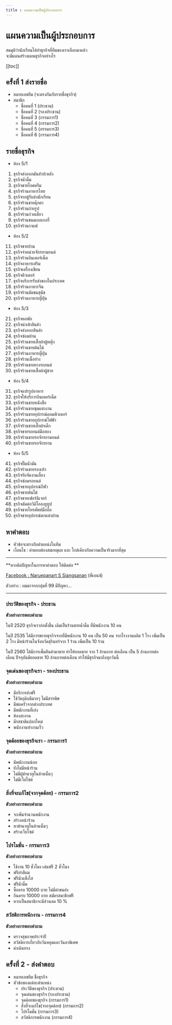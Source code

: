 ```yaml
---
title : แผนความเป็นผู้ประกอบการ
---
```


# แผนความเป็นผู้ประกอบการ

สมมุติว่านักเรียนได้ทำธุรกิจที่ทีมของเราเลือกมาแล้ว \
จะมีแผนสร้างแผนธุรกิจอย่างไร 

[[toc]]

## ครั้งที่ 1 ส่งรายชื่อ

- หมายเลขทีม (จะตรงกันกับรายชื่อธุรกิจ)
- สมาชิก
	- ชื่อคนที่ 1 (ประธาน)
	- ชื่อคนที่ 2 (รองประธาน)
	- ชื่อคนที่ 3 (กรรมการ1)
	- ชื่อคนที่ 4 (กรรมการ2)
	- ชื่อคนที่ 5 (กรรมการ3)
	- ชื่อคนที่ 6 (กรรมการ4)

## รายชื่อธุรกิจ
- ห้อง 5/1
1. ธุรกิจส่งออกมันสําปะหลัง
2. ธุรกิจน้ำดื่ม
3. ธุรกิจขายไอศครีม
4. ธุรกิจร้านอาหารไทย 
5. ธุรกิจรถตู้รับส่งนักเรียน
6. ธุรกิจร้านขายตุ๊กตา
7. ธุรกิจร้านถ่ายรูป 
8. ธุรกิจร้านก๋วยเตี๋ยว 
9. ธุรกิจร้านขนมเบอเกอรี่ 
10. ธุรกิจร้านกาแฟ

- ห้อง 5/2
11. ธุรกิจขายบ้าน
12. ธุรกิจจำหน่ายจักรยานยนต์
13. ธุรกิจร้านอินเตอร์เน็ต
14. ธุรกิจอาหารเสริม
15. ธุรกิจเครื่องเขียน
16. ธุรกิจติวเตอร์
17. ธุรกิจบริการรับส่งของในประเทศ
18. ธุรกิจร้านอาหารจีน
19. ธุรกิจร้านตัดขนสุนัข
20. ธุรกิจร้านอาหารญี่ปุ่น 

- ห้อง 5/3
21. ธุรกิจหอพัก  
22. ธุรกิจนำเข้าสินค้า
23. ธุรกิจส่งออกสินค้า
24. ธุรกิจซ่อมบ้าน
25. ธุรกิจร้านขายเสื้อผ้าผู้หญิง
26. ธุรกิจร้านขายต้นไม้
27. ธุรกิจร้านอาหารญี่ปุ่น  
28. ธุรกิจร้านเนื้อย่าง
29. ธุรกิจร้านขายยางรถยนต์
30. ธุรกิจร้านขายเสื้อผ้าผู้ชาย

- ห้อง 5/4
31. ธุรกิจแปรรูปอาหาร
32. ธุรกิจให้บริการอินเตอร์เน็ต
33. ธุรกิจร้านขายหนังสือ
34. ธุรกิจร้านขายชุดแต่งงาน
35. ธุรกิจร้านขายอุปกรณ์คอมพิวเตอร์
36. ธุรกิจร้านขายอุปกรณ์ไฟฟ้า
37. ธุรกิจร้านขายเสื้อผ้าเด็ก
38. ธุรกิจขายรถยนต์มือสอง
39. ธุรกิจร้านขายรถจักรยานยนต์
40. ธุรกิจร้านขายรถจักรยาน

- ห้อง 5/5
41. ธุรกิจปั้มน้ำมัน
42. ธุรกิจร้านขายรองเท้า
43. ธุรกิจรับจัดงานเลี้ยง
44. ธุรกิจซ่อมรถยนต์
45. ธุรกิจขายอุปกรณ์กีฬา
46. ธุรกิจขายต้นไม้
47. ธุรกิจขายเฟอร์นิเจอร์
48. ธุรกิจตัดต่อวิดิโอลงยูทูป
49. ธุรกิจขายโทรศัพท์มือถือ
50. ธุรกิจขายอุปกรณ์ตกแต่งบ้าน

## หาคำตอบ
- หัวข้อจะตรงกับตำแหน่งในทีม
- เงื่อนไข : คำตอบต้องสมเหตุผล และ ใกล้เคียงกับความเป็นจริงมากที่สุด

---

**หากติดปัญหาในการหาคำตอบ ให้ติดต่อ **

[Facebook : Naruepanart S Siangsanan](https://www.facebook.com/benz.naruepanart) (พี่เบนซ์)

ตัวอย่าง :
ผมมาจากกลุ่มที่ 99 มีปัญหา...

---


### ประวัติของธุรกิจ - ประธาน
**ตัวอย่างการตอบคำถาม**

ในปี 2520 ธุรกิจเราก่อตั้งขึ้น เดิมเป็นร้านขายน้ำดื่ม ที่มีพนักงาน 10 คน 

ในปี 2535 ได้มีการขยายธุรกิจจากที่มีพนักงาน 10 คน เป็น 50 คน จากโรงงานผลิต 1 โรง เพิ่มเป็น 2 โรง มีหน้าร้านในจังหวัดสุรินทร์จาก 1 ร้าน เพิ่มเป็น 10 ร้าน 

ในปี 2560 ได้มีการเพื่มสินค้ามาขาย ทำให้ยอดขาย จาก 1 ล้านบาท ต่อเดือน เป็น 5 ล้านบาทต่อเดือน ปัจจุบันมียอดขาย 10 ล้านบาทต่อเดือน ทำให้มีธุรกิจมาถึงทุกวันนี้

### จุดเด่นของธุรกิจเรา - รองประธาน
**ตัวอย่างการตอบคำถาม**

- มีบริการส่งฟรี
- ใช้วัตถุดิบดีมากๆ ไม่มีสารพิษ
- มีพ่อครัวจากต่างประเทศ
- มีพนักงานที่เก่ง
- ห้องสะอาด
- มีรสชาติแปลกใหม่
- พนักงานทำงานเร็ว

### จุดด้อยของธุรกิจเรา - กรรมการ1
**ตัวอย่างการตอบคำถาม**

- มีพนักงานน้อย
- ยังไม่มีหน้าร้าน
- ไม่มีผู้ชำนาญในด้านนั้นๆ
- ไม่มีเว็บไซต์

### สิ่งที่จะแก้ไข(จากจุดด้อย) - กรรมการ2
**ตัวอย่างการตอบคำถาม**

- จะเพิ่มจำนวนพนักงาน
- สร้างหน้าร้าน
- หาชำนาญในด้านนั้นๆ
- สร้างเว็บไซต์

### โปรโมชั่น - กรรมการ3
**ตัวอย่างการตอบคำถาม**

- ใช้งาน 10 ชั่วโมง เล่นฟรี 2 ชั่วโมง
- ฟรีทำสีผม
- ฟรีน้ำแข็งใส
- ฟรีน้ำดื่ม
- ซื้อครบ 10000 บาท ไม่มีค่าขนส่ง
- กินครบ 10000 บาท สมัครสมาชิกฟรี
- หากเป็นสมาชิกจะมีส่วนลด 10 %	

### สวัสดิการพนักงาน - กรรมการ4
**ตัวอย่างการตอบคำถาม**

- ตรวจสุขภาพประจำปี
- สวัสดิการเกี่ยวกับวันหยุดและวันลาพิเศษ
- ค่าเดินทาง

## ครั้งที่ 2 - ส่งคำตอบ 
- หมายเลขทีม ชื่อธุรกิจ
- หัวข้อของแต่ละตำแหน่ง
	- ประวัติของธุรกิจ (ประธาน)
	- จุดเด่นของธุรกิจ (รองประธาน)
    - จุดด้อยของธุรกิจ (กรรมการ1) 
	- สิ่งที่จะแก้ไข(จากจุดด้อย) (กรรมการ2) 
    - โปรโมชั่น (กรรมการ3) 
	- สวัสดิการพนักงาน (กรรมการ4) 
    